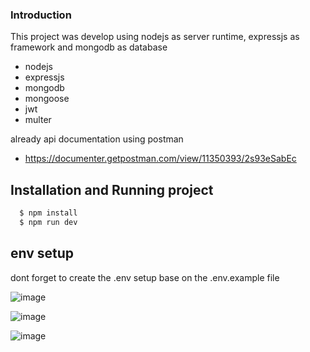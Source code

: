 ### Introduction
This project was develop using nodejs as server runtime, expressjs as framework and mongodb as database

- nodejs
- expressjs
- mongodb
- mongoose
- jwt
- multer

already api documentation using postman
- https://documenter.getpostman.com/view/11350393/2s93eSabEc

## Installation and Running project
```diff
  $ npm install
  $ npm run dev
```

## env setup
dont forget to create the .env setup base on the .env.example file

![image](https://github.com/tataredhaalfath/topupgame-be/assets/43898482/a4368a63-7b39-401a-b403-4a0ab3518426)

![image](https://github.com/tataredhaalfath/topupgame-be/assets/43898482/39f49055-f63e-4053-afdf-62379ccae348)

![image](https://github.com/tataredhaalfath/topupgame-be/assets/43898482/599e19fd-f7d9-4a68-a80a-8590fa0873b1)
